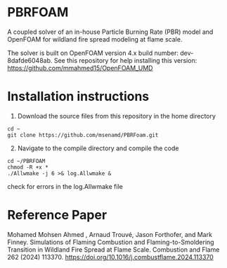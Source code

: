 # PBRFOAM

A coupled solver of an in-house Particle Burning Rate (PBR) model and OpenFOAM for wildland fire spread modeling at flame scale. 

The solver is built on OpenFOAM version 4.x build number: dev-8dafde6048ab. 
See this repository for help installing this version: https://github.com/mmahmed15/OpenFOAM_UMD


# Installation instructions 

1. Download the source files from this repository in the home directory
```
cd ~
git clone https://github.com/msenamd/PBRFoam.git
```


2. Navigate to the compile directory and compile the code
```
cd ~/PBRFOAM
chmod -R +x *
./Allwmake -j 6 >& log.Allwmake &
```

check for errors in the log.Allwmake file 

# Reference Paper
Mohamed Mohsen Ahmed , Arnaud Trouvé, Jason Forthofer, and Mark Finney. Simulations of Flaming Combustion and Flaming-to-Smoldering Transition in Wildland Fire Spread at Flame Scale. Combustion and Flame 262 (2024) 113370. https://doi.org/10.1016/j.combustflame.2024.113370


